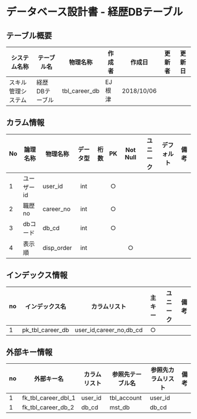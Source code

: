 # データベース設計書 - 経歴DBテーブル

## テーブル概要

|システム名称|テーブル名|物理名称|作成者|作成日|更新者|更新日  
|---|---|---|---|---|---|---|
|スキル管理システム|経歴DBテーブル|tbl_career_db|EJ根津|2018/10/06|

## カラム情報

|No|論理名称|物理名称|データ型|桁数|PK|Not Null|ユニーク|デフォルト|備考|  
|---|---|---|:-:|--:|:-:|:-:|:-:|---|---|
|1|ユーザーid|user_id|int||○|||||
|2|職歴no|career_no|int||○|||||
|3|dbコード|db_cd|int||○|||||
|4|表示順|disp_order|int|||○||||

## インデックス情報

|no|インデックス名|カラムリスト|主キー|ユニーク|備考|
|---|---|---|:-:|:-:|---|
|1|pk_tbl_career_db|user_id,career_no,db_cd|○|||

## 外部キー情報

|no|外部キー名|カラムリスト|参照先テーブル名|参照先カラムリスト|備考|
|---|---|---|---|---|---|
|1|fk_tbl_career_dbl_1|user_id|tbl_account|user_id||
|1|fk_tbl_career_db_2|db_cd|mst_db|db_cd||

